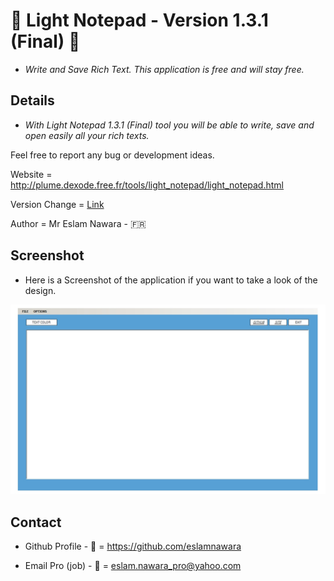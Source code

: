 # :star2: Light Notepad - Version 1.3.1 (Final) :star2:

- *Write and Save Rich Text. This application is free and will stay free.*

## Details

- *With Light Notepad 1.3.1 (Final) tool you will be able to write, save and open easily all your rich texts.*

Feel free to report any bug or development ideas. 

Website = http://plume.dexode.free.fr/tools/light_notepad/light_notepad.html

Version Change = [Link](CHANGE.txt)

Author = Mr Eslam Nawara - :fr:

## Screenshot

- Here is a Screenshot of the application if you want to take a look of the design.

![alt tag](https://github.com/eslamnawara/Light_Notepad-1.3.1/blob/master/Screenshot.jpg) 

## Contact

- Github Profile - :man: = https://github.com/eslamnawara

- Email Pro (job) - :email: = eslam.nawara_pro@yahoo.com
